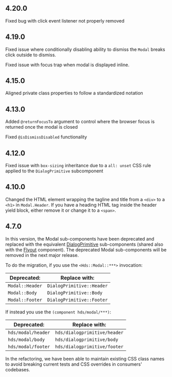 ## 4.20.0

Fixed bug with click event listener not properly removed

## 4.19.0

Fixed issue where conditionally disabling ability to dismiss the `Modal` breaks click outside to dismiss.

Fixed issue with focus trap when modal is displayed inline.

## 4.15.0

Aligned private class properties to follow a standardized notation

## 4.13.0

Added `@returnFocusTo` argument to control where the browser focus is returned once the modal is closed

Fixed `@isDismissDisabled` functionality

## 4.12.0

Fixed issue with `box-sizing` inheritance due to a `all: unset` CSS rule applied to the `DialogPrimitive` subcomponent

## 4.10.0

Changed the HTML element wrapping the tagline and title from a `<div>` to a `<h1>` in `Modal.Header`. If you have a heading HTML tag inside the header yield block, either remove it or change it to a `<span>`.

## 4.7.0

In this version, the Modal sub-components have been deprecated and replaced with the equivalent [DialogPrimitive](/utilities/dialog-primitive) sub-components (shared also with the [Flyout](/components/flyout) component). The deprecated Modal sub-components will be removed in the next major release.

To do the migration, if you use the `<Hds::Modal::***>` invocation:

| Deprecated:           | Replace with:                  |
|-----------------------|--------------------------------|
| `Modal::Header`      | `DialogPrimitive::Header`      |
| `Modal::Body`        | `DialogPrimitive::Body`        |
| `Modal::Footer`      | `DialogPrimitive::Footer`      |

If instead you use the `(component hds/modal/***)`:

| Deprecated:              | Replace with:                     |
|--------------------------|-----------------------------------|
| `hds/modal/header`      | `hds/dialogprimitive/header`      |
| `hds/modal/body`        | `hds/dialogprimitive/body`        |
| `hds/modal/footer`      | `hds/dialogprimitive/footer`      |

In the refactoring, we have been able to maintain existing CSS class names to avoid breaking current tests and CSS overrides in consumers' codebases.
